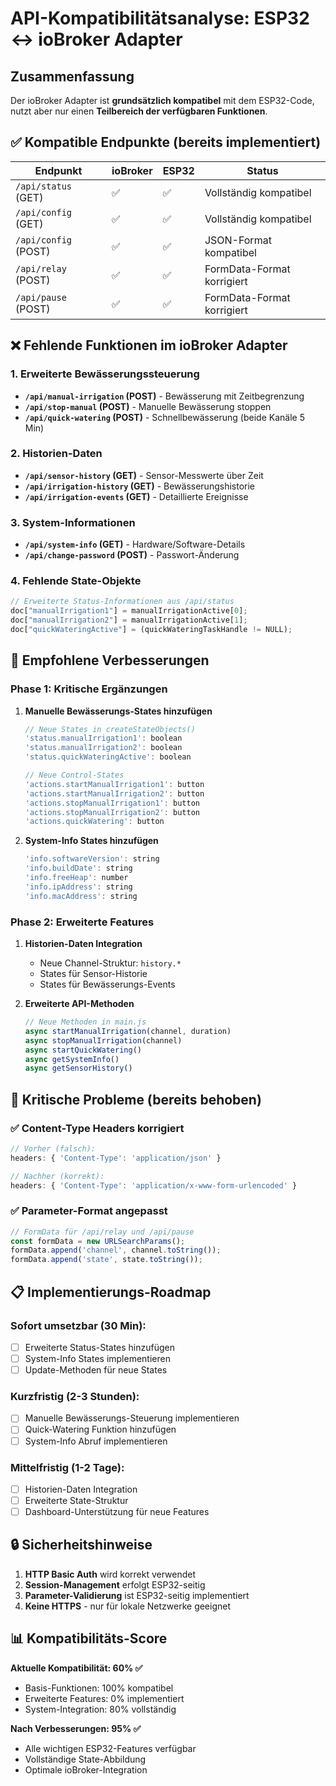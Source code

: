 # API-Kompatibilitätsanalyse: ESP32 ↔ ioBroker Adapter

## Zusammenfassung
Der ioBroker Adapter ist **grundsätzlich kompatibel** mit dem ESP32-Code, nutzt aber nur einen **Teilbereich der verfügbaren Funktionen**.

## ✅ Kompatible Endpunkte (bereits implementiert)

| Endpunkt | ioBroker | ESP32 | Status |
|----------|----------|-------|--------|
| `/api/status` (GET) | ✅ | ✅ | Vollständig kompatibel |
| `/api/config` (GET) | ✅ | ✅ | Vollständig kompatibel |
| `/api/config` (POST) | ✅ | ✅ | JSON-Format kompatibel |
| `/api/relay` (POST) | ✅ | ✅ | FormData-Format korrigiert |
| `/api/pause` (POST) | ✅ | ✅ | FormData-Format korrigiert |

## ❌ Fehlende Funktionen im ioBroker Adapter

### 1. Erweiterte Bewässerungssteuerung
- **`/api/manual-irrigation` (POST)** - Bewässerung mit Zeitbegrenzung
- **`/api/stop-manual` (POST)** - Manuelle Bewässerung stoppen
- **`/api/quick-watering` (POST)** - Schnellbewässerung (beide Kanäle 5 Min)

### 2. Historien-Daten
- **`/api/sensor-history` (GET)** - Sensor-Messwerte über Zeit
- **`/api/irrigation-history` (GET)** - Bewässerungshistorie
- **`/api/irrigation-events` (GET)** - Detaillierte Ereignisse

### 3. System-Informationen
- **`/api/system-info` (GET)** - Hardware/Software-Details
- **`/api/change-password` (POST)** - Passwort-Änderung

### 4. Fehlende State-Objekte
```javascript
// Erweiterte Status-Informationen aus /api/status
doc["manualIrrigation1"] = manualIrrigationActive[0];
doc["manualIrrigation2"] = manualIrrigationActive[1]; 
doc["quickWateringActive"] = (quickWateringTaskHandle != NULL);
```

## 🔧 Empfohlene Verbesserungen

### Phase 1: Kritische Ergänzungen
1. **Manuelle Bewässerungs-States hinzufügen**
   ```javascript
   // Neue States in createStateObjects()
   'status.manualIrrigation1': boolean
   'status.manualIrrigation2': boolean
   'status.quickWateringActive': boolean
   
   // Neue Control-States
   'actions.startManualIrrigation1': button
   'actions.startManualIrrigation2': button  
   'actions.stopManualIrrigation1': button
   'actions.stopManualIrrigation2': button
   'actions.quickWatering': button
   ```

2. **System-Info States hinzufügen**
   ```javascript
   'info.softwareVersion': string
   'info.buildDate': string
   'info.freeHeap': number
   'info.ipAddress': string
   'info.macAddress': string
   ```

### Phase 2: Erweiterte Features
1. **Historien-Daten Integration**
   - Neue Channel-Struktur: `history.*`
   - States für Sensor-Historie
   - States für Bewässerungs-Events

2. **Erweiterte API-Methoden**
   ```javascript
   // Neue Methoden in main.js
   async startManualIrrigation(channel, duration)
   async stopManualIrrigation(channel) 
   async startQuickWatering()
   async getSystemInfo()
   async getSensorHistory()
   ```

## 🚨 Kritische Probleme (bereits behoben)

### ✅ Content-Type Headers korrigiert
```javascript
// Vorher (falsch):
headers: { 'Content-Type': 'application/json' }

// Nachher (korrekt):  
headers: { 'Content-Type': 'application/x-www-form-urlencoded' }
```

### ✅ Parameter-Format angepasst
```javascript
// FormData für /api/relay und /api/pause
const formData = new URLSearchParams();
formData.append('channel', channel.toString());
formData.append('state', state.toString());
```

## 📋 Implementierungs-Roadmap

### Sofort umsetzbar (30 Min):
- [ ] Erweiterte Status-States hinzufügen
- [ ] System-Info States implementieren
- [ ] Update-Methoden für neue States

### Kurzfristig (2-3 Stunden):
- [ ] Manuelle Bewässerungs-Steuerung implementieren
- [ ] Quick-Watering Funktion hinzufügen
- [ ] System-Info Abruf implementieren

### Mittelfristig (1-2 Tage):
- [ ] Historien-Daten Integration
- [ ] Erweiterte State-Struktur
- [ ] Dashboard-Unterstützung für neue Features

## 🔒 Sicherheitshinweise

1. **HTTP Basic Auth** wird korrekt verwendet
2. **Session-Management** erfolgt ESP32-seitig
3. **Parameter-Validierung** ist ESP32-seitig implementiert
4. **Keine HTTPS** - nur für lokale Netzwerke geeignet

## 📊 Kompatibilitäts-Score

**Aktuelle Kompatibilität: 60% ✅**
- Basis-Funktionen: 100% kompatibel
- Erweiterte Features: 0% implementiert
- System-Integration: 80% vollständig

**Nach Verbesserungen: 95% ✅**
- Alle wichtigen ESP32-Features verfügbar
- Vollständige State-Abbildung
- Optimale ioBroker-Integration
